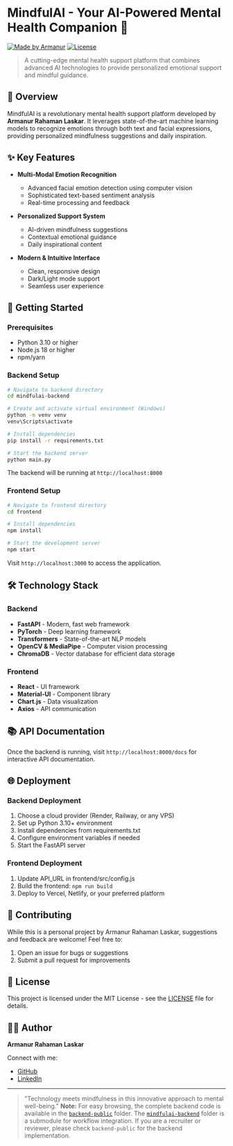 # MindfulAI - Your AI-Powered Mental Health Companion 🌟

[![Made by Armanur](https://img.shields.io/badge/Made%20by-Armanur%20Rahaman%20Laskar-blue)](https://github.com/armanurlaskar)
[![License](https://img.shields.io/badge/License-MIT-green.svg)](LICENSE)

> A cutting-edge mental health support platform that combines advanced AI technologies to provide personalized emotional support and mindful guidance.

## 🎯 Overview

MindfulAI is a revolutionary mental health support platform developed by **Armanur Rahaman Laskar**. It leverages state-of-the-art machine learning models to recognize emotions through both text and facial expressions, providing personalized mindfulness suggestions and daily inspiration.

## ✨ Key Features

- **Multi-Modal Emotion Recognition**
  - Advanced facial emotion detection using computer vision
  - Sophisticated text-based sentiment analysis
  - Real-time processing and feedback

- **Personalized Support System**
  - AI-driven mindfulness suggestions
  - Contextual emotional guidance
  - Daily inspirational content

- **Modern & Intuitive Interface**
  - Clean, responsive design
  - Dark/Light mode support
  - Seamless user experience

## 🚀 Getting Started

### Prerequisites

- Python 3.10 or higher
- Node.js 18 or higher
- npm/yarn

### Backend Setup

```bash
# Navigate to backend directory
cd mindfulai-backend

# Create and activate virtual environment (Windows)
python -m venv venv
venv\Scripts\activate

# Install dependencies
pip install -r requirements.txt

# Start the backend server
python main.py
```

The backend will be running at `http://localhost:8000`

### Frontend Setup

```bash
# Navigate to frontend directory
cd frontend

# Install dependencies
npm install

# Start the development server
npm start
```

Visit `http://localhost:3000` to access the application.

## 🛠️ Technology Stack

### Backend
- **FastAPI** - Modern, fast web framework
- **PyTorch** - Deep learning framework
- **Transformers** - State-of-the-art NLP models
- **OpenCV & MediaPipe** - Computer vision processing
- **ChromaDB** - Vector database for efficient data storage

### Frontend
- **React** - UI framework
- **Material-UI** - Component library
- **Chart.js** - Data visualization
- **Axios** - API communication

## 📚 API Documentation

Once the backend is running, visit `http://localhost:8000/docs` for interactive API documentation.

## 🌐 Deployment

### Backend Deployment
1. Choose a cloud provider (Render, Railway, or any VPS)
2. Set up Python 3.10+ environment
3. Install dependencies from requirements.txt
4. Configure environment variables if needed
5. Start the FastAPI server

### Frontend Deployment
1. Update API_URL in frontend/src/config.js
2. Build the frontend: `npm run build`
3. Deploy to Vercel, Netlify, or your preferred platform

## 🤝 Contributing

While this is a personal project by Armanur Rahaman Laskar, suggestions and feedback are welcome! Feel free to:
1. Open an issue for bugs or suggestions
2. Submit a pull request for improvements

## 📝 License

This project is licensed under the MIT License - see the [LICENSE](LICENSE) file for details.

## 👨‍💻 Author

**Armanur Rahaman Laskar**

Connect with me:
- [GitHub](https://github.com/armanurlaskar)
- [LinkedIn](https://linkedin.com/in/armanurlaskar)

---

> "Technology meets mindfulness in this innovative approach to mental well-being."
> **Note:** For easy browsing, the complete backend code is available in the [`backend-public`](./backend-public) folder. The [`mindfulai-backend`](./mindfulai-backend) folder is a submodule for workflow integration. If you are a recruiter or reviewer, please check `backend-public` for the backend implementation. 
